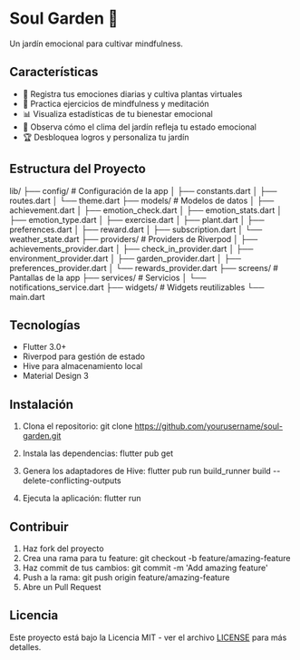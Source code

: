 # Soul Garden 🌱

Un jardín emocional para cultivar mindfulness.

## Características

- 🌺 Registra tus emociones diarias y cultiva plantas virtuales
- 🌿 Practica ejercicios de mindfulness y meditación
- 📊 Visualiza estadísticas de tu bienestar emocional
- 🌈 Observa cómo el clima del jardín refleja tu estado emocional
- 🏆 Desbloquea logros y personaliza tu jardín

## Estructura del Proyecto

lib/
├── config/           # Configuración de la app
│   ├── constants.dart
│   ├── routes.dart
│   └── theme.dart
├── models/           # Modelos de datos
│   ├── achievement.dart
│   ├── emotion_check.dart
│   ├── emotion_stats.dart
│   ├── emotion_type.dart
│   ├── exercise.dart
│   ├── plant.dart
│   ├── preferences.dart
│   ├── reward.dart
│   ├── subscription.dart
│   └── weather_state.dart
├── providers/        # Providers de Riverpod
│   ├── achievements_provider.dart
│   ├── check_in_provider.dart
│   ├── environment_provider.dart
│   ├── garden_provider.dart
│   ├── preferences_provider.dart
│   └── rewards_provider.dart
├── screens/          # Pantallas de la app
├── services/         # Servicios
│   └── notifications_service.dart
├── widgets/          # Widgets reutilizables
└── main.dart

## Tecnologías

- Flutter 3.0+
- Riverpod para gestión de estado
- Hive para almacenamiento local
- Material Design 3

## Instalación

1. Clona el repositorio:
git clone https://github.com/yourusername/soul-garden.git

2. Instala las dependencias:
flutter pub get

3. Genera los adaptadores de Hive:
flutter pub run build_runner build --delete-conflicting-outputs

4. Ejecuta la aplicación:
flutter run

## Contribuir

1. Haz fork del proyecto
2. Crea una rama para tu feature: git checkout -b feature/amazing-feature
3. Haz commit de tus cambios: git commit -m 'Add amazing feature'
4. Push a la rama: git push origin feature/amazing-feature
5. Abre un Pull Request

## Licencia

Este proyecto está bajo la Licencia MIT - ver el archivo [LICENSE](LICENSE) para más detalles.
